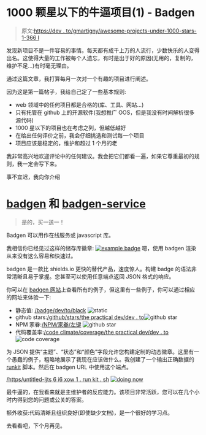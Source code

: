 # 1000 颗星以下的牛逼项目(1) - Badgen

> 原文:[https://dev . to/gmartigny/awesome-projects-under-1000-stars-1-366 I](https://dev.to/gmartigny/awesome-projects-under-1000-stars-1-366i)

发现新项目不是一件容易的事情。每天都有成千上万的人流行，少数快乐的人变得出名。这使得大量的工作被每个人遗忘，有时是出于好的原因(无用的，复制的，维护不足...)有时毫无理由。

通过这篇文章，我打算每月一次对一个有趣的项目进行阐述。

因为这是第一篇帖子，我给自己定了一些基本规则:

*   web 领域中的任何项目都是合格的(库、工具、网站...)
*   只有托管在 github 上的开源软件(我想推广 OOS，但是我没有时间解析很多源代码)
*   1000 星以下的项目也在考虑之列，但越低越好
*   在给出任何评价之前，我会仔细挑选和测试每一个项目
*   项目应该是稳定的，维护和超过 1 个月的老

我非常高兴地欢迎评论中的任何建议。我会把它们都看一遍，如果它尊重最初的规则，我一定会写下来。

事不宜迟，我向你介绍

# [](#badgen-and-badgenservice)[badgen](https://github.com/amio/badgen) 和 [badgen-service](https://github.com/amio/badgen-service)

> 是的，买一送一！

Badgen 可以用作在线服务或 javascript 库。

我相信你已经见过这样的储存库徽章:
[![example badge](../Images/13f9752a62903c7562116d5d2e6647aa.png)](https://res.cloudinary.com/practicaldev/image/fetch/s---kYchcmO--/c_limit%2Cf_auto%2Cfl_progressive%2Cq_auto%2Cw_880/https://badgen.net/badge/dev/hello%2520world) 
嗯，使用 badgen 渲染从来没有这么容易和快速过。

badgen 是一款比 shields.io 更快的替代产品，速度惊人。构建 badge 的语法非常清晰且易于掌握。您甚至可以使用任意端点返回 JSON 格式的响应。

你可以在 [badgen 网站](https://badgen.net/)上查看所有的例子，但这里有一些例子，你可以通过相应的网址来体验一下:

*   静态值: [/badge/dev/to/black](https://badgen.net/badge/dev/to/black) ![static](../Images/bce6320da3d3d0d45e2a40e937aa5b60.png)
*   github stars:[/github/stars/the practical dev/dev . to](https://badgen.net/github/stars/thepracticaldev/dev.to)![github star](../Images/e17d80339d29fd54c14261d4b5e89c04.png)
*   NPM 家眷:[/NPM/家眷/左键](https://badgen.net/npm/dependents/left-pad) ![github star](../Images/b5b850f0c9e654a1b96731276231f1f3.png)
*   代码覆盖率:[/code climate/coverage/the practical dev/dev . to](https://badgen.net/codeclimate/coverage/thepracticaldev/dev.to)![code coverage](../Images/23152a40bdbf4863be291bcaf0fe5194.png)

为 JSON 提供“主题”、“状态”和“颜色”字段允许您构建定制的动态徽章。这里有一个愚蠢的例子，粗略地展示了我现在应该做什么。我创建了一个输出正确数据的 [runkit](https://runkit.com/gmartigny/5b8fa7a29cf9530012642696/) 脚本。然后在 badgen URL 中使用这个端点。

[/https/untitled-ljts 6 i6 xow 1 . run kit . sh](https://badgen.net/https/untitled-ljtss6i6xow1.runkit.sh)
[![doing now](../Images/c50b3cac62e58e176d89cd6274d57078.png)](https://res.cloudinary.com/practicaldev/image/fetch/s--WMl4sESI--/c_limit%2Cf_auto%2Cfl_progressive%2Cq_auto%2Cw_880/https://badgen.net/https/untitled-ljtss6i6xow1.runkit.sh)

最牛逼的，在我看来就是主维护者的反应能力。该项目非常活跃，您可以在几个小时内得到您的问题或公关的答案。

额外收获:代码清晰且组织良好(即使缺少文档)，是一个很好的学习点。

去看看吧，下个月再见。